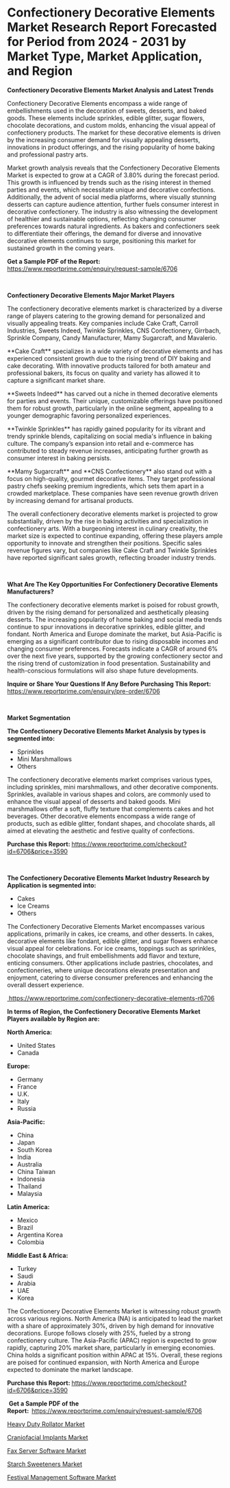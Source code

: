 <p><h1>Confectionery Decorative Elements Market Research Report Forecasted for Period from 2024 -  2031 by Market Type, Market Application, and Region</h1></p><p><strong>Confectionery Decorative Elements Market Analysis and Latest Trends</strong></p>
<p><p>Confectionery Decorative Elements encompass a wide range of embellishments used in the decoration of sweets, desserts, and baked goods. These elements include sprinkles, edible glitter, sugar flowers, chocolate decorations, and custom molds, enhancing the visual appeal of confectionery products. The market for these decorative elements is driven by the increasing consumer demand for visually appealing desserts, innovations in product offerings, and the rising popularity of home baking and professional pastry arts.</p><p>Market growth analysis reveals that the Confectionery Decorative Elements Market is expected to grow at a CAGR of 3.80% during the forecast period. This growth is influenced by trends such as the rising interest in themed parties and events, which necessitate unique and decorative confections. Additionally, the advent of social media platforms, where visually stunning desserts can capture audience attention, further fuels consumer interest in decorative confectionery. The industry is also witnessing the development of healthier and sustainable options, reflecting changing consumer preferences towards natural ingredients. As bakers and confectioners seek to differentiate their offerings, the demand for diverse and innovative decorative elements continues to surge, positioning this market for sustained growth in the coming years.</p></p>
<p><strong>Get a Sample PDF of the Report:&nbsp;</strong> <a href="https://www.reportprime.com/enquiry/request-sample/6706">https://www.reportprime.com/enquiry/request-sample/6706</a></p>
<p>&nbsp;</p>
<p><strong>Confectionery Decorative Elements Major Market Players</strong></p>
<p><p>The confectionery decorative elements market is characterized by a diverse range of players catering to the growing demand for personalized and visually appealing treats. Key companies include Cake Craft, Carroll Industries, Sweets Indeed, Twinkle Sprinkles, CNS Confectionery, Girrbach, Sprinkle Company, Candy Manufacturer, Mamy Sugarcraft, and Mavalerio.</p><p>**Cake Craft** specializes in a wide variety of decorative elements and has experienced consistent growth due to the rising trend of DIY baking and cake decorating. With innovative products tailored for both amateur and professional bakers, its focus on quality and variety has allowed it to capture a significant market share.</p><p>**Sweets Indeed** has carved out a niche in themed decorative elements for parties and events. Their unique, customizable offerings have positioned them for robust growth, particularly in the online segment, appealing to a younger demographic favoring personalized experiences.</p><p>**Twinkle Sprinkles** has rapidly gained popularity for its vibrant and trendy sprinkle blends, capitalizing on social media's influence in baking culture. The company’s expansion into retail and e-commerce has contributed to steady revenue increases, anticipating further growth as consumer interest in baking persists.</p><p>**Mamy Sugarcraft** and **CNS Confectionery** also stand out with a focus on high-quality, gourmet decorative items. They target professional pastry chefs seeking premium ingredients, which sets them apart in a crowded marketplace. These companies have seen revenue growth driven by increasing demand for artisanal products.</p><p>The overall confectionery decorative elements market is projected to grow substantially, driven by the rise in baking activities and specialization in confectionery arts. With a burgeoning interest in culinary creativity, the market size is expected to continue expanding, offering these players ample opportunity to innovate and strengthen their positions. Specific sales revenue figures vary, but companies like Cake Craft and Twinkle Sprinkles have reported significant sales growth, reflecting broader industry trends.</p></p>
<p>&nbsp;</p>
<p><strong>What Are The Key Opportunities For Confectionery Decorative Elements Manufacturers?</strong></p>
<p><p>The confectionery decorative elements market is poised for robust growth, driven by the rising demand for personalized and aesthetically pleasing desserts. The increasing popularity of home baking and social media trends continue to spur innovations in decorative sprinkles, edible glitter, and fondant. North America and Europe dominate the market, but Asia-Pacific is emerging as a significant contributor due to rising disposable incomes and changing consumer preferences. Forecasts indicate a CAGR of around 6% over the next five years, supported by the growing confectionery sector and the rising trend of customization in food presentation. Sustainability and health-conscious formulations will also shape future developments.</p></p>
<p><strong>Inquire or Share Your Questions If Any Before Purchasing This Report:</strong> <a href="https://www.reportprime.com/enquiry/pre-order/6706">https://www.reportprime.com/enquiry/pre-order/6706</a></p>
<p>&nbsp;</p>
<p><strong>Market Segmentation</strong></p>
<p><strong>The Confectionery Decorative Elements Market Analysis by types is segmented into:</strong></p>
<p><ul><li>Sprinkles</li><li>Mini Marshmallows</li><li>Others</li></ul></p>
<p><p>The confectionery decorative elements market comprises various types, including sprinkles, mini marshmallows, and other decorative components. Sprinkles, available in various shapes and colors, are commonly used to enhance the visual appeal of desserts and baked goods. Mini marshmallows offer a soft, fluffy texture that complements cakes and hot beverages. Other decorative elements encompass a wide range of products, such as edible glitter, fondant shapes, and chocolate shards, all aimed at elevating the aesthetic and festive quality of confections.</p></p>
<p><strong>Purchase this Report:&nbsp;</strong><a href="https://www.reportprime.com/checkout?id=6706&price=3590">https://www.reportprime.com/checkout?id=6706&price=3590</a></p>
<p>&nbsp;</p>
<p><strong>The Confectionery Decorative Elements Market Industry Research by Application is segmented into:</strong></p>
<p><ul><li>Cakes</li><li>Ice Creams</li><li>Others</li></ul></p>
<p><p>The Confectionery Decorative Elements Market encompasses various applications, primarily in cakes, ice creams, and other desserts. In cakes, decorative elements like fondant, edible glitter, and sugar flowers enhance visual appeal for celebrations. For ice creams, toppings such as sprinkles, chocolate shavings, and fruit embellishments add flavor and texture, enticing consumers. Other applications include pastries, chocolates, and confectioneries, where unique decorations elevate presentation and enjoyment, catering to diverse consumer preferences and enhancing the overall dessert experience.</p></p>
<p><a href="https://www.reportprime.com/confectionery-decorative-elements-r6706">&nbsp;https://www.reportprime.com/confectionery-decorative-elements-r6706</a></p>
<p><strong>In terms of Region, the Confectionery Decorative Elements Market Players available by Region are:</strong></p>
<p>
    <p> <strong> North America: </strong>
        <ul>
            <li>United States</li>
            <li>Canada</li>
        </ul>
        </p> 
    <p> <strong> Europe: </strong>
        <ul>
            <li>Germany</li>
            <li>France</li>
            <li>U.K.</li>
            <li>Italy</li>
            <li>Russia</li>
        </ul>
        </p> 
    <p> <strong> Asia-Pacific: </strong>
        <ul>
            <li>China</li>
            <li>Japan</li>
            <li>South Korea</li>
            <li>India</li>
            <li>Australia</li>
            <li>China Taiwan</li>
            <li>Indonesia</li>
            <li>Thailand</li>
            <li>Malaysia</li>
        </ul>
        </p> 
    <p> <strong> Latin America: </strong>
        <ul>
            <li>Mexico</li>
            <li>Brazil</li>
            <li>Argentina Korea</li>
            <li>Colombia</li>
        </ul>
        </p> 
    <p> <strong> Middle East & Africa: </strong>
        <ul>
            <li>Turkey</li>
            <li>Saudi</li>
            <li>Arabia</li>
            <li>UAE</li>
            <li>Korea</li>
        </ul>
    </p>
    </p>
<p><p>The Confectionery Decorative Elements Market is witnessing robust growth across various regions. North America (NA) is anticipated to lead the market with a share of approximately 30%, driven by high demand for innovative decorations. Europe follows closely with 25%, fueled by a strong confectionery culture. The Asia-Pacific (APAC) region is expected to grow rapidly, capturing 20% market share, particularly in emerging economies. China holds a significant position within APAC at 15%. Overall, these regions are poised for continued expansion, with North America and Europe expected to dominate the market landscape.</p></p>
<p><strong>Purchase this Report: </strong><a href="https://www.reportprime.com/checkout?id=6706&price=3590">https://www.reportprime.com/checkout?id=6706&price=3590</a></p>
<p>&nbsp;<strong>Get a Sample PDF of the Report:&nbsp;&nbsp;</strong><a href="https://www.reportprime.com/enquiry/request-sample/6706">https://www.reportprime.com/enquiry/request-sample/6706</a></p>
<p><strong></strong></p>
<p><p><a href="https://www.linkedin.com/pulse/navigating-global-heavy-duty-rollator-market-from-trends-strategy-oenee?trackingId=klCjhacuQYe47FDcj8%2By2Q%3D%3D">Heavy Duty Rollator Market</a></p><p><a href="https://www.linkedin.com/pulse/craniofacial-implants-market-size-type-metallic-implantnonmetallic-5963e?trackingId=SmdRvA%2BeT26kaqu8gapDVA%3D%3D">Craniofacial Implants Market</a></p><p><a href="https://medium.com/@heather.ogden68774/what-are-the-growth-drivers-in-fax-server-software-market-88fd6b40ba56">Fax Server Software Market</a></p><p><a href="https://github.com/TimothyBurns325/Market-Research-Report-List-1/blob/main/starch-sweeteners-market.md">Starch Sweeteners Market</a></p><p><a href="https://medium.com/@heather.ogden68774/festival-management-software-market-analysis-report-global-insights-by-region-type-071dd2c4efb3">Festival Management Software Market</a></p></p>